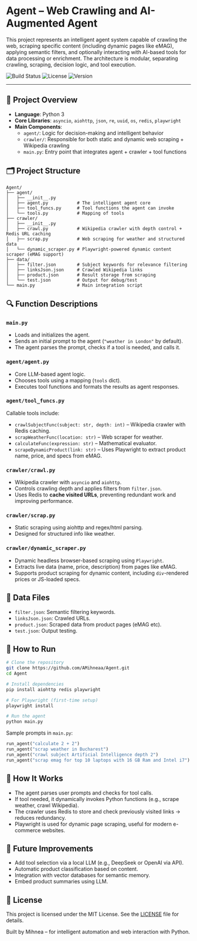 # Agent – Web Crawling and AI-Augmented Agent

This project represents an intelligent agent system capable of crawling the web, scraping specific content (including dynamic pages like eMAG), applying semantic filters, and optionally interacting with AI-based tools for data processing or enrichment. The architecture is modular, separating crawling, scraping, decision logic, and tool execution.

![Build Status](https://img.shields.io/badge/build-passing-brightgreen) ![License](https://img.shields.io/badge/license-MIT-blue) ![Version](https://img.shields.io/badge/version-1.0.0-orange)

---

## 🧠 Project Overview

- **Language**: Python 3
- **Core Libraries**: `asyncio`, `aiohttp`, `json`, `re`, `uuid`, `os`, `redis`, `playwright`
- **Main Components**:
  - `agent/`: Logic for decision-making and intelligent behavior
  - `crawler/`: Responsible for both static and dynamic web scraping + Wikipedia crawling
  - `main.py`: Entry point that integrates agent + crawler + tool functions

## 🗂️ Project Structure

```
Agent/
├── agent/
│   ├── __init__.py
│   ├── agent.py           # The intelligent agent core
│   ├── tool_funcs.py      # Tool functions the agent can invoke
│   └── tools.py           # Mapping of tools
├── crawler/
│   ├── __init__.py
│   ├── crawl.py           # Wikipedia crawler with depth control + Redis URL caching
│   ├── scrap.py           # Web scraping for weather and structured data
│   └── dynamic_scraper.py # Playwright-powered dynamic content scraper (eMAG support)
├── data/
│   ├── filter.json        # Subject keywords for relevance filtering
│   ├── linksJson.json     # Crawled Wikipedia links
│   ├── product.json       # Result storage from scraping
│   └── test.json          # Output for debug/test
└── main.py                # Main integration script
```

## 🔍 Function Descriptions

### `main.py`
- Loads and initializes the agent.
- Sends an initial prompt to the agent (`"weather in London"` by default).
- The agent parses the prompt, checks if a tool is needed, and calls it.

### `agent/agent.py`
- Core LLM-based agent logic.
- Chooses tools using a mapping (`tools` dict).
- Executes tool functions and formats the results as agent responses.

### `agent/tool_funcs.py`
Callable tools include:
- `crawlSubjectFunc(subject: str, depth: int)` – Wikipedia crawler with Redis caching.
- `scrapWeatherFunc(location: str)` – Web scraper for weather.
- `calculateFunc(expression: str)` – Mathematical evaluator.
- `scrapeDynamicProduct(link: str)` – Uses Playwright to extract product name, price, and specs from eMAG.

### `crawler/crawl.py`
- Wikipedia crawler with `asyncio` and `aiohttp`.
- Controls crawling depth and applies filters from `filter.json`.
- Uses Redis to **cache visited URLs**, preventing redundant work and improving performance.

### `crawler/scrap.py`
- Static scraping using aiohttp and regex/html parsing.
- Designed for structured info like weather.

### `crawler/dynamic_scraper.py`
- Dynamic headless browser-based scraping using `Playwright`.
- Extracts live data (name, price, description) from pages like eMAG.
- Supports product scraping for dynamic content, including `div`-rendered prices or JS-loaded specs.

## 📁 Data Files

- `filter.json`: Semantic filtering keywords.
- `linksJson.json`: Crawled URLs.
- `product.json`: Scraped data from product pages (eMAG etc).
- `test.json`: Output testing.

## 🚀 How to Run

```bash
# Clone the repository
git clone https://github.com/AMihneaa/Agent.git
cd Agent

# Install dependencies
pip install aiohttp redis playwright

# For Playwright (first-time setup)
playwright install

# Run the agent
python main.py
```

Sample prompts in `main.py`:
```python
run_agent("calculate 2 + 2")
run_agent("scrap weather in Bucharest")
run_agent("crawl subject Artificial Intelligence depth 2")
run_agent("scrap emag for top 10 laptops with 16 GB Ram and Intel i7")
```

## 🧠 How It Works

- The agent parses user prompts and checks for tool calls.
- If tool needed, it dynamically invokes Python functions (e.g., scrape weather, crawl Wikipedia).
- The crawler uses Redis to store and check previously visited links → reduces redundancy.
- Playwright is used for dynamic page scraping, useful for modern e-commerce websites.

## 🔮 Future Improvements

- Add tool selection via a local LLM (e.g., DeepSeek or OpenAI via API).
- Automatic product classification based on content.
- Integration with vector databases for semantic memory.
- Embed product summaries using LLM.

## 📄 License

This project is licensed under the MIT License. See the [LICENSE](LICENSE) file for details.

Built by Mihnea – for intelligent automation and web interaction with Python.
